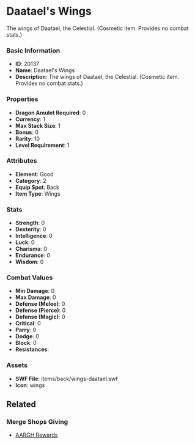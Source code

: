 # Daatael's Wings

The wings of Daatael, the Celestial. (Cosmetic item. Provides no combat stats.)

### Basic Information

- **ID**: 20137
- **Name**: Daatael&#039;s Wings
- **Description**: The wings of Daatael, the Celestial. (Cosmetic item. Provides no combat stats.)

### Properties

- **Dragon Amulet Required**: 0
- **Currency**: 1
- **Max Stack Size**: 1
- **Bonus**: 0
- **Rarity**: 10
- **Level Requirement**: 1

### Attributes

- **Element**: Good
- **Category**: 2
- **Equip Spot**: Back
- **Item Type**: Wings

### Stats

- **Strength**: 0
- **Dexterity**: 0
- **Intelligence**: 0
- **Luck**: 0
- **Charisma**: 0
- **Endurance**: 0
- **Wisdom**: 0

### Combat Values

- **Min Damage**: 0
- **Max Damage**: 0
- **Defense (Melee)**: 0
- **Defense (Pierce)**: 0
- **Defense (Magic)**: 0
- **Critical**: 0
- **Parry**: 0
- **Dodge**: 0
- **Block**: 0
- **Resistances**: 

### Assets

- **SWF File**: items/back/wings-daatael.swf
- **Icon**: wings

## Related

### Merge Shops Giving

- [AARGH Rewards](../merge-shops/298-aargh-rewards.md)

